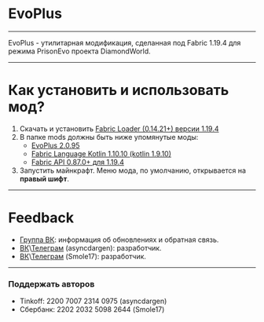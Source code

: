 # EvoPlus

---

EvoPlus - утилитарная модификация, сделанная под Fabric 1.19.4 для режима PrisonEvo проекта DiamondWorld.

---

# Как установить и использовать мод?
1. Скачать и установить [Fabric Loader (0.14.21+) версии 1.19.4](https://fabricmc.net/use/installer)
2. В папке mods должны быть ниже упомянутые моды:
   * [EvoPlus 2.0.95](https://modrinth.com/mod/evoplus/version/2.0.95)
   * [Fabric Language Kotlin 1.10.10 (kotlin 1.9.10)](https://modrinth.com/mod/fabric-language-kotlin/version/1.10.10+kotlin.1.9.10)
   * [Fabric API 0.87.0+ для 1.19.4](https://modrinth.com/mod/fabric-api/version/0.87.0+1.19.4)
3. Запустить майнкрафт. Меню мода, по умолчанию, открывается на **правый шифт**.
---

# Feedback
* [Группа ВК](https://vk.com/evo_pluss): информация об обновлениях и обратная связь.
* [ВК](https://vk.com/evo_pluss)\\[Телеграм](https://asyncdargen.t.me/) (asyncdargen): разработчик.
* [ВК](https://vk.com/smole17)\\[Телеграм](https://chmol17.t.me/) (Smole17): разработчик.

---

### Поддержать авторов
* Tinkoff: 2200 7007 2314 0975 (asyncdargen)
* Сбербанк: 2202 2032 5098 2644 (Smole17)
